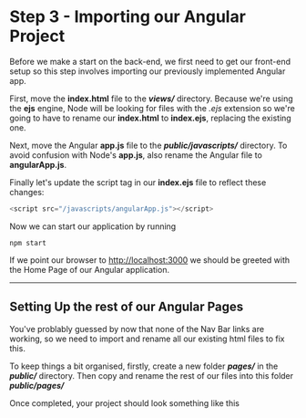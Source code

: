
# Step 3 - Importing our Angular Project

Before we make a start on the back-end, we first need to get our front-end setup so this step involves importing our previously implemented Angular app.

First, move the **index.html** file to the ***views/*** directory. Because we're using the **ejs** engine, Node will be looking for files with the *.ejs* extension so we're going to have to rename our **index.html** to **index.ejs**, replacing the existing one.

Next, move the Angular **app.js** file to the ***public/javascripts/*** directory. To avoid confusion with Node's **app.js**, also rename the Angular file to **angularApp.js**.

Finally let's update the script tag in our **index.ejs** file to reflect these changes:

```javascript
<script src="/javascripts/angularApp.js"></script>
```

Now we can start our application by running 

```
npm start

```

If we point our browser to [http://localhost:3000](http://localhost:3000) we should be greeted with the Home Page of our Angular application.

---

## Setting Up the rest of our Angular Pages

You've problably guessed by now that none of the Nav Bar links are working, so we need to import and rename all our existing html files to fix this.

To keep things a bit organised, firstly, create a new folder ***pages/*** in the ***public/*** directory. Then copy and rename the rest of our files into this folder ***public/pages/***

Once completed, your project should look something like this





